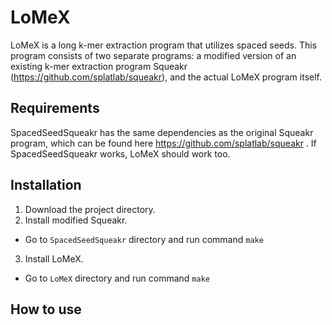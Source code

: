 # LoMeX

LoMeX is a long k-mer extraction program that utilizes spaced seeds. This program consists of two separate programs: a modified version of an existing k-mer extraction program Squeakr (https://github.com/splatlab/squeakr), and the actual LoMeX program itself.

## Requirements
SpacedSeedSqueakr has the same dependencies as the original Squeakr program, which can be found here https://github.com/splatlab/squeakr .
If SpacedSeedSqueakr works, LoMeX should work too.

## Installation

1. Download the project directory.
2. Install modified Squeakr.
- Go to ```SpacedSeedSqueakr``` directory and run command ```make```
3. Install LoMeX.
- Go to ```LoMeX``` directory and run command ```make```

## How to use

